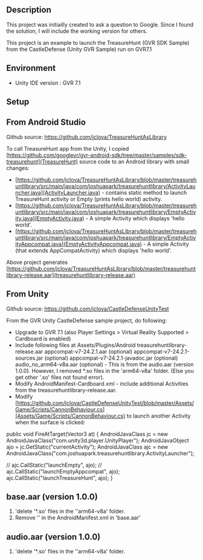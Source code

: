 ## Description
This project was initiailly created to ask a question to Google. Since I found the solution, I will include the working version for others.

This project is an example to launch the TreasureHunt (GVR SDK Sample) from the CastleDefense (Unity GVR Sample) run on GVR7.1



## Environment
- Unity IDE version : GVR 7.1

## Setup

## From Android Studio
Github source: https://github.com/jclova/TreasureHuntAsLibrary

To call TreasureHunt app from the Unity, I copied [https://github.com/googlevr/gvr-android-sdk/tree/master/samples/sdk-treasurehunt](TreasureHunt) source code to an Android library with small changes:
- [https://github.com/jclova/TreasureHuntAsLibrary/blob/master/treasurehuntlibrary/src/main/java/com/joshuapark/treasurehuntlibrary/ActivityLauncher.java](ActivityLauncher.java) - contains static method to launch TreasureHunt activity or Empty (prints hello world) activity.
- [https://github.com/jclova/TreasureHuntAsLibrary/blob/master/treasurehuntlibrary/src/main/java/com/joshuapark/treasurehuntlibrary/EmptyActivity.java](EmptyActivity.java) - A simple Activity which displays 'hello world'.
- [https://github.com/jclova/TreasureHuntAsLibrary/blob/master/treasurehuntlibrary/src/main/java/com/joshuapark/treasurehuntlibrary/EmptyActivityAppcompat.java](EmptyActivityAppcompat.java) - A simple Activity (that extends AppCompatActivity) which displays 'hello world'.

Above project generates [https://github.com/jclova/TreasureHuntAsLibrary/blob/master/treasurehuntlibrary-release.aar](treasurehuntlibrary-release.aar)

## From Unity
Github source: https://github.com/jclova/CastleDefenseUnityTest

From the GVR Unity CastleDefense sample project, do following:
- Upgrade to GVR 7.1 (also Player Settings > Virtual Reality Supported > Cardboard is enabled)
- Include following files at Assets/Plugins/Android
       treasurehuntlibrary-release.aar
       appcompat-v7-24.2.1.aar (optional)
       appcompat-v7-24.2.1-sources.jar (optional)
       appcompat-v7-24.2.1-javadoc.jar (optional)
       audio_no_arm64-v8a.aar (optional) - This is from the audio.aar (version 1.0.0). However, I removed *.so files in the 'arm64-v8a' folder. (Else you get other '.so' files not found error).
- Modify AndroidManifest-Cardboard.xml - include additional Activities from the treasurehuntlibrary-release.aar.
- Modify [https://github.com/jclova/CastleDefenseUnityTest/blob/master/Assets/Game/Scripts/CannonBehaviour.cs](Assets/Game/Scripts/CannonBehaviour.cs) to launch another Activity when the surface is clicked:

public void FireAtTarget(Vector3 at) {
AndroidJavaClass jc = new AndroidJavaClass("com.unity3d.player.UnityPlayer");
AndroidJavaObject ajo = jc.GetStatic<AndroidJavaObject>("currentActivity");
AndroidJavaClass ajc = new AndroidJavaClass("com.joshuapark.treasurehuntlibrary.ActivityLauncher");

// ajc.CallStatic("launchEmpty", ajo);
// ajc.CallStatic("launchEmptyAppcompat", ajo);
ajc.CallStatic("launchTreasureHunt", ajo);
}

## base.aar (version 1.0.0)
1. 'delete '*.so' files in the ''arm64-v8a' folder.
2. Remove '<uses-feature android:glEsVersion="0x00020000" android:required="true"/>' in the AndroidManifest.xml in 'base.aar'

## audio.aar (version 1.0.0)
1. 'delete '*.so' files in the ''arm64-v8a' folder.



